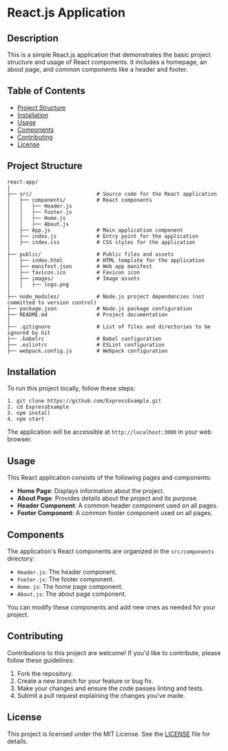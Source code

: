 # React.js Application

## Description

This is a simple React.js application that demonstrates the basic project structure and usage of React components. It includes a homepage, an about page, and common components like a header and footer.

## Table of Contents

- [Project Structure](#project-structure)
- [Installation](#installation)
- [Usage](#usage)
- [Components](#components)
- [Contributing](#contributing)
- [License](#license)

## Project Structure

```
react-app/
│
├── src/                     # Source code for the React application
│   ├── components/          # React components
│   │   ├── Header.js
│   │   ├── Footer.js
│   │   ├── Home.js
│   │   ├── About.js
│   ├── App.js               # Main application component
│   ├── index.js             # Entry point for the application
│   ├── index.css            # CSS styles for the application
│
├── public/                  # Public files and assets
│   ├── index.html           # HTML template for the application
│   ├── manifest.json        # Web app manifest
│   ├── favicon.ico          # Favicon icon
│   ├── images/              # Image assets
│   │   ├── logo.png
│
├── node_modules/            # Node.js project dependencies (not committed to version control)
├── package.json             # Node.js package configuration
├── README.md                # Project documentation
│
├── .gitignore               # List of files and directories to be ignored by Git
├── .babelrc                 # Babel configuration
├── .eslintrc                # ESLint configuration
├── webpack.config.js        # Webpack configuration

```

## Installation

To run this project locally, follow these steps:

```
1. git clone https://github.com/ExpressExample.git
2. cd ExpressExample
3. npm install
4. npm start
```

The application will be accessible at `http://localhost:3000` in your web browser.

## Usage

This React application consists of the following pages and components:

- **Home Page**: Displays information about the project.
- **About Page**: Provides details about the project and its purpose.
- **Header Component**: A common header component used on all pages.
- **Footer Component**: A common footer component used on all pages.

## Components

The application's React components are organized in the `src/components` directory:

- `Header.js`: The header component.
- `Footer.js`: The footer component.
- `Home.js`: The home page component.
- `About.js`: The about page component.

You can modify these components and add new ones as needed for your project.

## Contributing

Contributions to this project are welcome! If you'd like to contribute, please follow these guidelines:

1. Fork the repository.
2. Create a new branch for your feature or bug fix.
3. Make your changes and ensure the code passes linting and tests.
4. Submit a pull request explaining the changes you've made.

## License

This project is licensed under the MIT License. See the [LICENSE](LICENSE) file for details.
